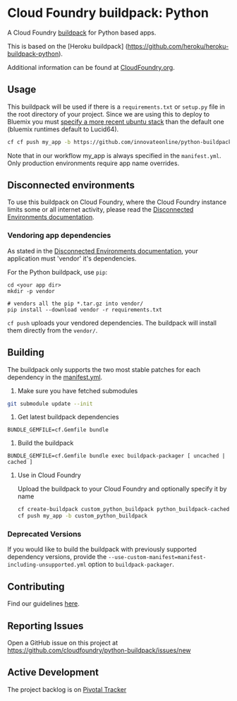 # Cloud Foundry buildpack: Python

A Cloud Foundry [buildpack](http://docs.cloudfoundry.org/buildpacks/) for Python based apps.

This is based on the [Heroku buildpack] (https://github.com/heroku/heroku-buildpack-python).

Additional information can be found at [CloudFoundry.org](http://docs.cloudfoundry.org/buildpacks/).

## Usage

This buildpack will be used if there is a `requirements.txt` or `setup.py` file in the root directory of your project. Since we are using this to deploy to Bluemix you must [specify a more recent ubuntu stack](https://developer.ibm.com/bluemix/2015/07/29/cloud-foundry-php-buildpack-doesnt-support-lucid64/) than the default one (bluemix runtimes default to Lucid64).

```bash
cf cf push my_app -b https://github.com/innovateonline/python-buildpack.git -s cflinuxfs2
```

Note that in our workflow my_app is always specified in the `manifest.yml`. Only production environments require app name overrides.

## Disconnected environments
To use this buildpack on Cloud Foundry, where the Cloud Foundry instance limits some or all internet activity, please read the [Disconnected Environments documentation](https://github.com/cf-buildpacks/buildpack-packager/blob/master/doc/disconnected_environments.md).

### Vendoring app dependencies
As stated in the [Disconnected Environments documentation](https://github.com/cf-buildpacks/buildpack-packager/blob/master/doc/disconnected_environments.md), your application must 'vendor' it's dependencies.

For the Python buildpack, use ```pip```:

```shell 
cd <your app dir>
mkdir -p vendor

# vendors all the pip *.tar.gz into vendor/
pip install --download vendor -r requirements.txt
```

```cf push``` uploads your vendored dependencies. The buildpack will install them directly from the `vendor/`.

## Building

The buildpack only supports the two most stable patches for each dependency in the [manifest.yml](manifest.yml).

1. Make sure you have fetched submodules

  ```bash
  git submodule update --init
  ```

1. Get latest buildpack dependencies

  ```shell
  BUNDLE_GEMFILE=cf.Gemfile bundle
  ```

1. Build the buildpack

  ```shell
  BUNDLE_GEMFILE=cf.Gemfile bundle exec buildpack-packager [ uncached | cached ]
  ```

1. Use in Cloud Foundry

    Upload the buildpack to your Cloud Foundry and optionally specify it by name
        
    ```bash
    cf create-buildpack custom_python_buildpack python_buildpack-cached-custom.zip 1
    cf push my_app -b custom_python_buildpack
    ```  

### Deprecated Versions

If you would like to build the buildpack with previously supported dependency versions, provide the `--use-custom-manifest=manifest-including-unsupported.yml` option to `buildpack-packager`.

## Contributing

Find our guidelines [here](./CONTRIBUTING.md).

## Reporting Issues

Open a GitHub issue on this project at https://github.com/cloudfoundry/python-buildpack/issues/new

## Active Development

The project backlog is on [Pivotal Tracker](https://www.pivotaltracker.com/projects/1042066)
